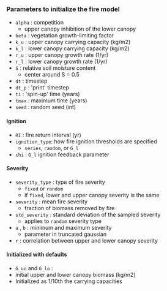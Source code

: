 ### Parameters to initialize the fire model

 - `alpha` : competition
   - upper canopy inhibition of the lower canopy
 - `beta` : vegetation growth-limiting factor
 - `k_u` : upper canopy carrying capacity (kg/m2)
 - `k_l` : lower canopy carrying capacity (kg/m2)
 - `r_u` :  upper canopy growth rate (1/yr)
 - `r_l` : lower canopy growth rate (1/yr)
 - `S` : relative soil moisture content
    - center around S = 0.5
 - `dt` : timestep
 - `dt_p` : 'print' timestep    
 -  `ti` : 'spin-up' time (years)
 - `tmax` : maximum time (years)
 - `seed` : random seed (int)

#### Ignition

 - `RI` : fire return interval (yr)
 - `ignition_type`: how fire ignition thresholds are specified
   - `series`, `random`, or `G_l`
 - `chi` : `G_l` ignition feedback parameter

#### Severity

 - `severity_type` :  type of fire severity
     - `fixed` or `random`
     - if `fixed`, lower and upper canopy severity is the same
 - `severity` : mean fire severity
    - fraction of biomass removed by fire
 - `std_severity` : standard deviation of the sampled severity
    - applies to  `random` severity type
 - `a` , `b` : minimum and maximum severity
   - parameter in truncated gaussian
 - `r` : correlation between upper and lower canopy severity


#### Initialized with defaults

 -   `G_uo` and `G_lo` :  
   - initial upper and lower canopy biomass (kg/m2)
   - Initialized as 1/10th the carrying capacities

